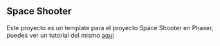 ## Space Shooter

Este proyecto es un template para el proyecto Space Shooter en Phaser, puedes ver un tutorial del mismo [aqui](https://omniboyok.gitbook.io/space-invader-phaser/)
